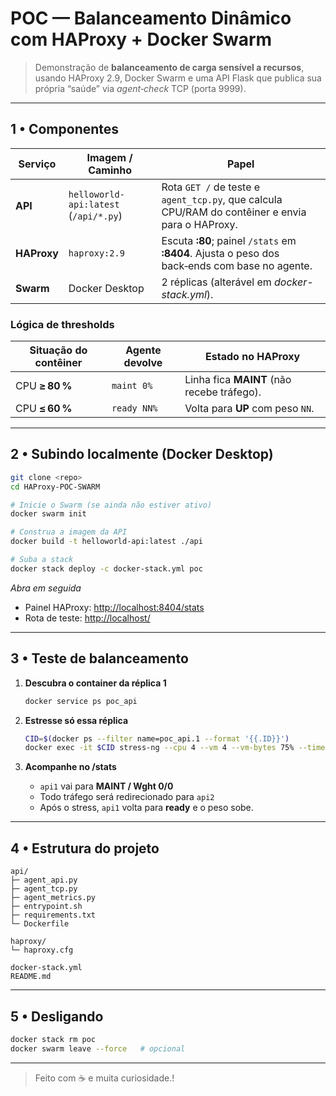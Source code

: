 # POC — Balanceamento Dinâmico com HAProxy + Docker Swarm

> Demonstração de **balanceamento de carga sensível a recursos**, usando
> HAProxy 2.9, Docker Swarm e uma API Flask que publica sua própria
> “saúde” via *agent‑check* TCP (porta 9999).

---

## 1 • Componentes

| Serviço | Imagem / Caminho | Papel |
|---------|------------------|-------|
| **API** | `helloworld-api:latest` (`/api/*.py`) | Rota `GET /` de teste e `agent_tcp.py`, que calcula CPU/RAM do contêiner e envia para o HAProxy. |
| **HAProxy** | `haproxy:2.9` | Escuta **:80**; painel `/stats` em **:8404**. Ajusta o peso dos back‑ends com base no agente. |
| **Swarm** | Docker Desktop | 2 réplicas (alterável em *docker-stack.yml*). |

### Lógica de thresholds

| Situação do contêiner | Agente devolve | Estado no HAProxy |
|-----------------------|----------------|-------------------|
| CPU **≥ 80 %** | `maint 0%` | Linha fica **MAINT** (não recebe tráfego). |
| CPU **≤ 60 %** | `ready NN%` | Volta para **UP** com peso `NN`. |

---

## 2 • Subindo localmente (Docker Desktop)

```bash
git clone <repo>
cd HAProxy-POC-SWARM

# Inicie o Swarm (se ainda não estiver ativo)
docker swarm init

# Construa a imagem da API
docker build -t helloworld-api:latest ./api

# Suba a stack
docker stack deploy -c docker-stack.yml poc
```

*Abra em seguida*  

* Painel HAProxy: <http://localhost:8404/stats>  
* Rota de teste:  <http://localhost/>

---

## 3 • Teste de balanceamento

1. **Descubra o container da réplica 1**

   ```bash
   docker service ps poc_api
   ```

2. **Estresse só essa réplica**

   ```bash
   CID=$(docker ps --filter name=poc_api.1 --format '{{.ID}}')
   docker exec -it $CID stress-ng --cpu 4 --vm 4 --vm-bytes 75% --timeout 90s
   ```

3. **Acompanhe no /stats**

   * `api1` vai para **MAINT / Wght 0/0**  
   * Todo tráfego será redirecionado para `api2`  
   * Após o stress, `api1` volta para **ready** e o peso sobe.

---

## 4 • Estrutura do projeto

```
api/
├─ agent_api.py
├─ agent_tcp.py
├─ agent_metrics.py
├─ entrypoint.sh
├─ requirements.txt
└─ Dockerfile

haproxy/
└─ haproxy.cfg

docker-stack.yml
README.md
```

---

## 5 • Desligando

```bash
docker stack rm poc
docker swarm leave --force   # opcional
```

---

> Feito com ☕ e muita curiosidade.!
